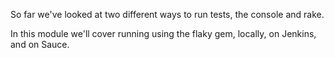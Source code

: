 So far we've looked at two different ways to run tests, the console and rake.

In this module we'll cover running using the flaky gem, locally, on Jenkins, and on Sauce.
